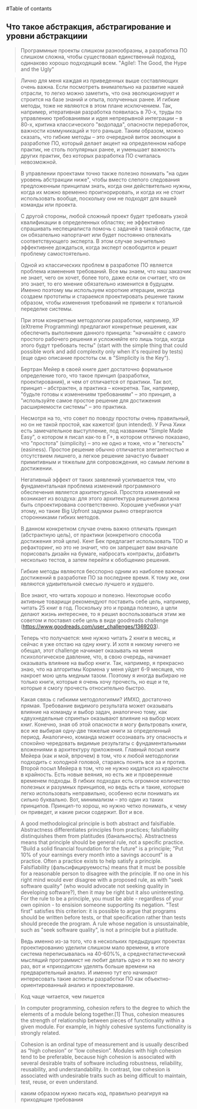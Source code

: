 #Table of contants
## Что такое абстракция, абстрагирование и уровни абстракциии

> Программные проекты слишком разнообразны, а разработка ПО слишком сложна, чтобы существовал единственный подход, одинаково хорошо подходящий всем.
> "Agile!: The Good, the Hype and the Ugly"

> Лично для меня каждая из приведенных выше составляющих очень важна. Если посмотреть внимательно на развитие нашей отрасли, то легко можно заметить, что она эволюционирует и строится на базе знаний и опыта, полученных ранее. И гибкие методы, тоже не являются в этом плане исключением. Так, например, итеративная разработка появилась в 70-х, труды по управлению требованиями и идея непрерывной интеграции – в 80-х, критика классического "водопада", опасности переработок, важности коммуникаций и того раньше. Таким образом, можно сказать, что гибкие методы – это очередной виток эволюции в разработке ПО, который делает акцент на определенном наборе практик, не столь популярных ранее, и уменьшает важность других практик, без которых разработка ПО считалась невозможной.

> В управлении проектами точно также полезно понимать "на один уровень абстракции ниже", чтобы вместо слепого следования предложенным принципам знать, когда они действительно нужны, когда их можно временно проигнорировать, и когда их не стоит использовать вообще, поскольку они не подходят для вашей команды или проекта.

> С другой стороны, любой сложный проект будет требовать узкой квалификации в определенных областях; не эффективно спрашивать неспециалиста помочь с задачей в такой области, где он обязательно напортачит или будет постоянно отвлекать соответствующего эксперта. В этом случае значительно эффективнее дождаться, когда эксперт освободится и решит проблему самостоятельно.

> Одной из классических проблем в разработке ПО является проблема изменения требований. Все мы знаем, что наш заказчик не знает, чего он хочет, более того, даже если он считает, что он это знает, то его мнение обязательно изменится в будущем. Именно поэтому мы используем короткие итерации, иногда создаем прототипы и стараемся проектировать решение таким образом, чтобы изменения требований не привели к тотальной переделке системы.

> При этом конкретные методологии разработки, например, XP (eXtreme Programming) предлагают конкретные решения, как обеспечить выполнение данного принципа: "начинайте с самого простого рабочего решения и усложняйте его лишь тогда, когда этого будут требовать тесты" (start with the simple thing that could possible work and add complexity only when it's required by tests) (еще одно описание простоты см. в "Simplicity is the Key").

> Бертран Мейер в своей книге дает достаточно формальное определение того, что такое принцип (разработки, проектирования), и чем от отличается от практики. Так вот, принцип – абстрактен, а практика – конкретна. Так, например, "будьте готовы к изменениям требованиям" – это принцип, а "используйте самое простое решение для достижения расширяемости системы" – это практика.

> Несмотря на то, что совет по поводу простоты очень правильный, но он не такой простой, как кажется! (pun intended). У Рича Хики есть замечательное выступление, под названием "Simple Made Easy", о котором я писал как-то в Г+, в котором отлично показано, что "простота" (simplicity) – это не одно и тоже, что и "легкость" (easiness). Простое решение обычно отличается элегантностью и отсутствием лишнего, а легкое решение зачастую бывает примитивным и тяжелым для сопровождения, но самым легким в достижении.

> Негативный эффект от таких заявлений усиливается тем, что фундаментальная проблема изменений программного обеспечения является архитектурной. Простота изменений не возникает из воздуха: для этого архитектура решения должна быть спроектирована соответственно. Хорошие учебники учат этому, но такие Big Upfront задумки рьяно отвергаются сторонниками гибких методов.

> В данном конкретном случае очень важно отличать принцип (абстрактную цель), от практики (конкретного способа достижения этой цели). Кент Бек предлагает использовать TDD и рефакторинг, но это не значит, что он запрещает вам вначале порисовать дизайн на бумаге, набросать контракты, добавить несколько тестов, а затем перейти к обобщению решения.

> Гибкие методы являются бесспорно одним из наиболее важных достижений в разработке ПО за последнее время. К тому же, они являются удивительной смесью лучшего и худшего.

> Все знают, что читать хорошо и полезно. Некоторые особо активные товарищи рекомендуют поставить себе цель, например, читать 25 книг в год. Поскольку это и правда полезно, а цели делают жизнь интереснее, то я решил воспользоваться этим же советом и поставил себе цель в виде goodreads challenge (https://www.goodreads.com/user_challenges/1369203).

> Теперь что получается: мне нужно читать 2 книги в месяц, и сейчас я уже отстаю на одну книгу. И хотя я никому ничего не обещал, этот challenge начинает оказывать на меня психологическое давление, что, в свою очередь, начинает оказывать влияние на выбор книги. Так, например, я прекрасно знаю, что на алгоритмы Кормена у меня уйдет 6-9 месяцев, что накроет мою цель медным тазом. Поэтому я иногда выбираю не только книги, которые я очень хочу прочесть, но еще и те, которые я смогу прочесть относительно быстро.

> Какая связь с гибкими методологиями? ИМХО, достаточно прямая. Требование видимого результата может оказывать влияние на команду и выбор задач, аналогично тому, как «двухнедельные спринты» оказывают влияние на выбор моих книг. Конечно, зная об этой опасности я могу фильтровать книги, все же выбирая одну-две тяжелые книги за определенный период. Аналогично, команда может осознавать эту опасность и спокойно чередовать видимые результаты с фундаментальными вложениями в архитектуру приложения.
Главный посыл книги Мейера (как и мой, впрочем) в том, что к любой методологии подходить с холодной головой, стараясь понять все за и против. Второй посыл Мейера в том, что не нужно кидаться из крайности в крайность. Есть новые веяния, но есть же и проверенные временем подходы. В гибких подходах есть огромное количество полезных и разумных принципов, но ведь есть и такие, которые легко использовать неправильно, особенно если понимать их сильно буквально.
Вот, минимализм – это один из таких принципов. Принцип-то хорош, но нужно четко понимать, к чему он приведет, и какие риски содержит. Вот и все.

> A good methodological principle is both abstract and falsifiable. Abstractness differentiates principles from practices; falsifiability distinquishes them from platitudes (банальность). Abstractness means that principle should be general rule, not a specific practice. "Build a solid financial foundation for the future" is a principle; "Put 10% of your earnings every month into a savings account" is a practice. Often a practice exists to help satisfy a principle. Falsifiability (фальсифицируемость) means that it must be possible for a reasonable person to disagree with the principle. If no one in his right mind would ever disagree with a proposed rule, as with "seek software quality" (who would advocate not seeking quality in developing software?), then it may be right but it also uninteresting. For the rule to be a principle, you must be able - regardless of your own opinion - to ensision someone supporting its negation. "Test first" satisfies this criterion: it is possible to argue that programs should be written before tests, or that specification rather than tests should precede the program. A rule whose negation is unsustainable, such as "seek software quality", is not a principle but a platitude.

> Ведь именно из-за того, что в нескольких предыдущих проектах проектированию уделили слишком мало времени, в итоге система переписывалась на 40-60%%, а среднестатистический мыслящий программист не любит делать одно и то же по многу раз, вот и «приходится» уделять больше времени на предварительный анализ. И именно тут его начинают интересовать такие аспекты разработки ПО как объектно-ориентированный анализ и проектирование.

> Код чаще читается, чем пишется

> In computer programming, cohesion refers to the degree to which the elements of a module belong together.[1] Thus, cohesion measures the strength of relationship between pieces of functionality within a given module. For example, in highly cohesive systems functionality is strongly related.

> Cohesion is an ordinal type of measurement and is usually described as “high cohesion” or “low cohesion”. Modules with high cohesion tend to be preferable, because high cohesion is associated with several desirable traits of software including robustness, reliability, reusability, and understandability. In contrast, low cohesion is associated with undesirable traits such as being difficult to maintain, test, reuse, or even understand.

> каким образом нужно писать код, правильно реагируя на приходящие требования